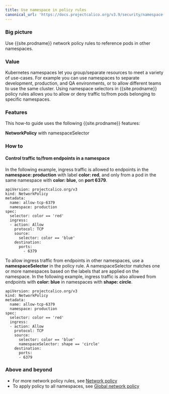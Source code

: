 ```yaml
---
title: Use namespace in policy rules
canonical_url: 'https://docs.projectcalico.org/v3.9/security/namespace-policy'
---
```


### Big picture

Use {{site.prodname}} network policy rules to reference pods in other namespaces.

### Value

Kubernetes namespaces let you group/separate resources to meet a variety of use-cases. For example you can use namespaces to separate development, production, and QA environments, or to allow different teams to use the same cluster. Using namespace selectors in {{site.prodname}} policy rules allows you to allow or deny traffic to/from pods belonging to specific namespaces. 

### Features

This how-to guide uses the following {{site.prodname}} features:

**NetworkPolicy** with namespaceSelector

### How to

#### Control traffic to/from endpoints in a namespace

In the following example, ingress traffic is allowed to endpoints in the **namespace: production** with label **color: red**, and only from a pod in the same namespace with **color: blue**, on **port 6379**.

```
apiVersion: projectcalico.org/v3
kind: NetworkPolicy
metadata:
  name: allow-tcp-6379
  namespace: production
spec:
  selector: color == 'red'
  ingress:
  - action: Allow
    protocol: TCP
    source:
      selector: color == 'blue'
    destination:
      ports:
        - 6379
```
To allow ingress traffic from endpoints in other namespaces, use a **namespaceSelector** in the policy rule. A namespaceSelector matches one or more namespaces based on the labels that are applied on the namespace. In the following example, ingress traffic is also allowed from endpoints with **color: blue** in namespaces with **shape: circle**.

```
apiVersion: projectcalico.org/v3
kind: NetworkPolicy
metadata:
  name: allow-tcp-6379
  namespace: production
spec:
  selector: color == 'red'
  ingress:
  - action: Allow
    protocol: TCP
    source:
      selector: color == 'blue'
      namespaceSelector: shape == 'circle'
    destination:
      ports:
      - 6379
```
### Above and beyond

- For more network policy rules, see [Network policy]({{site.baseurl}}/{{page.version}}/reference/resources/networkpolicy)
- To apply policy to all namespaces, see [Global network policy]({{site.baseurl}}/{{page.version}}/reference/resources/globalnetworkpolicy)

